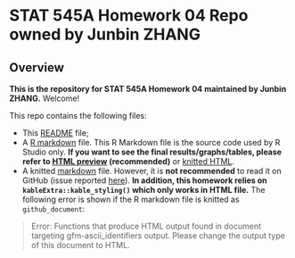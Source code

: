 # STAT 545A Homework 04 Repo owned by Junbin ZHANG

## Overview

**This is the repository for STAT 545A Homework 04 maintained by Junbin ZHANG.** Welcome!

This repo contains the following files:
- This [README](README.md) file; 
- A [R markdown](hw04.rmd) file. This R Markdown file is the source code used by R Studio only. **If you want to see the final results/graphs/tables, please refer to [HTML preview](https://cdn.rawgit.com/STAT545-UBC-students/hw04-zjbthomas/ac475d80/hw04.html) (recommended)** or [knitted HTML](hw04.html).
- A knitted [markdown](hw04.md) file. However, it is **not recommended** to read it on GitHub (issue reported [here](https://github.com/STAT545-UBC/Discussion-Internal/issues/30)). **In addition, this homework relies on `kableExtra::kable_styling()` which only works in HTML file.** The following error is shown if the R markdown file is knitted as `github_document`:

> Error: Functions that produce HTML output found in document targeting gfm-ascii_identifiers output.
Please change the output type of this document to HTML.
